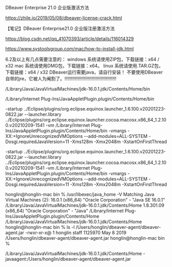 

DBeaver Enterprise 21.0 企业版激活方法

https://zhile.io/2019/05/08/dbeaver-license-crack.html


【笔记】DBeaver Enterprise21.0 企业版注册激活方法

https://blog.csdn.net/qq_41070393/article/details/116014329



https://www.systoolsgroup.com/mac/how-to-install-jdk.html

6.2及以上有几点需要注意的：
windows 系统请使用ZIP包，下载链接：x64 / x32
mac 系统请使用DMG包，下载链接：x64。
linux 系统请使用.TAR.GZ包，下载链接：x64 / x32
DBeaver运行需要java，请自行安装！
不要使用DBeaver自带的jre，它被人为阉割了。!!!!!!!!!!!!!!!!!!!!!!!!!!!!!!!!!!!!!!!!



/Library/Java/JavaVirtualMachines/jdk-16.0.1.jdk/Contents/Home/bin

/Library/Internet Plug-Ins/JavaAppletPlugin.plugin/Contents/Home/bin



-startup
../Eclipse/plugins/org.eclipse.equinox.launcher_1.6.100.v20201223-0822.jar
--launcher.library
../Eclipse/plugins/org.eclipse.equinox.launcher.cocoa.macosx.x86_64_1.2.100.v20210209-1541
-vm
/Library/Internet Plug-Ins/JavaAppletPlugin.plugin/Contents/Home/bin
-vmargs
-XX:+IgnoreUnrecognizedVMOptions
--add-modules=ALL-SYSTEM
-Dosgi.requiredJavaVersion=11
-Xms128m
-Xmx2048m
-XstartOnFirstThread



-startup
../Eclipse/plugins/org.eclipse.equinox.launcher_1.6.100.v20201223-0822.jar
--launcher.library
../Eclipse/plugins/org.eclipse.equinox.launcher.cocoa.macosx.x86_64_1.2.100.v20210209-1541
-vm
/Library/Internet Plug-Ins/JavaAppletPlugin.plugin/Contents/Home/bin
-vmargs
-XX:+IgnoreUnrecognizedVMOptions
--add-modules=ALL-SYSTEM
-Dosgi.requiredJavaVersion=11
-Xms128m
-Xmx2048m
-XstartOnFirstThread


honglin@honglin-mac bin % /usr/libexec/java_home -V
Matching Java Virtual Machines (2):
    16.0.1 (x86_64) "Oracle Corporation" - "Java SE 16.0.1" /Library/Java/JavaVirtualMachines/jdk-16.0.1.jdk/Contents/Home
    1.8.301.09 (x86_64) "Oracle Corporation" - "Java" /Library/Internet Plug-Ins/JavaAppletPlugin.plugin/Contents/Home
/Library/Java/JavaVirtualMachines/jdk-16.0.1.jdk/Contents/Home
honglin@honglin-mac bin % ls -l /Users/honglin/dbeaver-agent/dbeaver-agent.jar
-rwxr-xr-x@ 1 honglin  staff  1125970 May  8  2019 /Users/honglin/dbeaver-agent/dbeaver-agent.jar
honglin@honglin-mac bin %

/Library/Java/JavaVirtualMachines/jdk-16.0.1.jdk/Contents/Home
-javaagent:/Users/honglin/dbeaver-agent/dbeaver-agent.jar